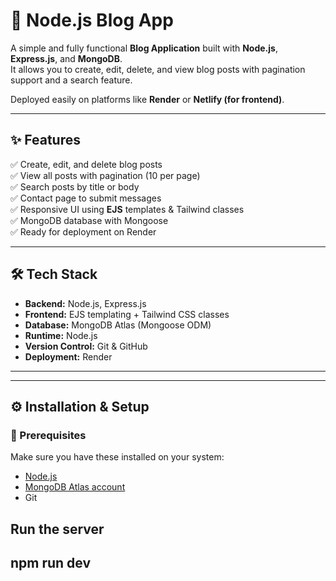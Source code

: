 # 📝 Node.js Blog App

A simple and fully functional **Blog Application** built with **Node.js**, **Express.js**, and **MongoDB**.  
It allows you to create, edit, delete, and view blog posts with pagination support and a search feature.  

Deployed easily on platforms like **Render** or **Netlify (for frontend)**.

---

## ✨ Features

✅ Create, edit, and delete blog posts  
✅ View all posts with pagination (10 per page)  
✅ Search posts by title or body  
✅ Contact page to submit messages  
✅ Responsive UI using **EJS** templates & Tailwind classes  
✅ MongoDB database with Mongoose  
✅ Ready for deployment on Render

---

## 🛠️ Tech Stack

- **Backend:** Node.js, Express.js
- **Frontend:** EJS templating + Tailwind CSS classes
- **Database:** MongoDB Atlas (Mongoose ODM)
- **Runtime:** Node.js
- **Version Control:** Git & GitHub
- **Deployment:** Render

---


---

## ⚙️ Installation & Setup

### 🔧 Prerequisites
Make sure you have these installed on your system:
- [Node.js](https://nodejs.org/)
- [MongoDB Atlas account](https://www.mongodb.com/cloud/atlas)
- Git

##  Run the server

##  npm run dev
